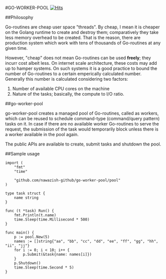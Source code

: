 #GO-WORKER-POOL [![Hits](https://hits.sh/github.com/nawazish-github/go-worker-pool.svg)](https://hits.sh/github.com/nawazish-github/go-worker-pool/)

##Philosophy

Go-routines are cheap user space "threads". By cheap, I mean it is cheaper on the Golang runtime to create and destroy them; comparatively they take less memory overhead to be created. That is the reason, there are production system which work with tens of thousands of Go-routines at any given time.

However, "cheap" does not mean Go-routines can be used **freely**; they incurr cost albeit less. On internet scale architecture, these costs may add up to hamper systems. On such systems it is a good practice to bound the number of Go-routines to a certain emperically calculated number. Generally this number is calculated considering two factors:

1. Number of available CPU cores on the machine
2. Nature of the tasks; basically, the compute to I/O ratio.

##go-worker-pool

go-worker-pool creates a managed pool of Go-routines, called as workers,  which can be reused to schedule command-type (command/query pattern) tasks on it. In case if there are no available worker Go-routines to serve the request, the submission of the task would temporarily block unless there is a worker available in the pool again. 

The public APIs are available to create, submit tasks and shutdown the pool.

##Sample usage

```
import (
	"fmt"
	"time"

    "github.com/nawazish-github/go-worker-pool/pool"
)

type task struct {
	name string
}

func (t *task) Run() {
	fmt.Println(t.name)
	time.Sleep(time.Millisecond * 500)
}

func main() {
	p := pool.New(5)
	names := []string{"aa", "bb", "cc", "dd", "ee", "ff", "gg", "hh", "ii", "jj"}
	for i := 0; i < 10; i++ {
		p.Submit(&task{name: names[i]})
	}
    p.Shutdown()
	time.Sleep(time.Second * 5)
}
```